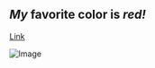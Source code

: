 ## *My* favorite color is *red!*
[Link](https://thisporker.github.io/cse15l-lab-reports/testing)

![Image](https://static.wikia.nocookie.net/spongebob/images/9/96/Ahh%2C_the_classic_photo_of_SpongeBob%27s_pineapple_from_Patrick-Man%21.png/revision/latest?cb=20201011172253)



